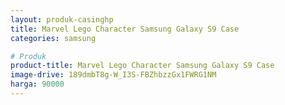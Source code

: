 ```yaml
---
layout: produk-casinghp
title: Marvel Lego Character Samsung Galaxy S9 Case
categories: samsung

# Produk
product-title: Marvel Lego Character Samsung Galaxy S9 Case
image-drive: 189dmbT8g-W_I3S-FBZhbzzGx1FWRG1NM
harga: 90000
---
```

